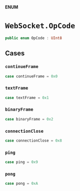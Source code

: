 **ENUM**

# `WebSocket.OpCode`

```swift
public enum OpCode : UInt8
```

## Cases
### `continueFrame`

```swift
case continueFrame = 0x0
```

### `textFrame`

```swift
case textFrame = 0x1
```

### `binaryFrame`

```swift
case binaryFrame = 0x2
```

### `connectionClose`

```swift
case connectionClose = 0x8
```

### `ping`

```swift
case ping = 0x9
```

### `pong`

```swift
case pong = 0xA
```
